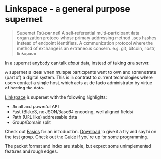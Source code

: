 # Linkspace - a general purpose supernet

> Supernet  [ˈsü-pərˌnet]
> A self-referential multi-participant data organization protocol whose primary
> addressing method uses hashes instead of endpoint identifiers.
> A communication protocol where the method of exchange is an extraneous concern.
> e.g. git, bitcoin, nostr, linkspace

In a supernet anybody can talk _about_ data, instead of talking _at_ a server.

A supernet is ideal when multiple participants want to own and administrate (part of) a digital system.
This is in contrast to current technologies where users contact a single host,
which acts as de facto administrator by virtue of hosting the data.

[Linkspace](https://antonsol919.github.io/linkspace/index.html) is supernet with the following highlights:

- Small and powerful API
- Fast (Blake3, no JSON/Base64 encoding, well aligned fields)
- Path (URL like) addressable data
- Group/Domain split

Check out [Basics](https://antonsol919.github.io/linkspace/basics.html) for an introduction.
[Download](https://antonsol919.github.io/linkspace/basics.html) to give it a try and say hi on the test group.
Check out the [Guide](./docs/guide/index.html) if you're up for some programming.

The packet format and index are stable, but expect some unimplemented features and rough edges.
